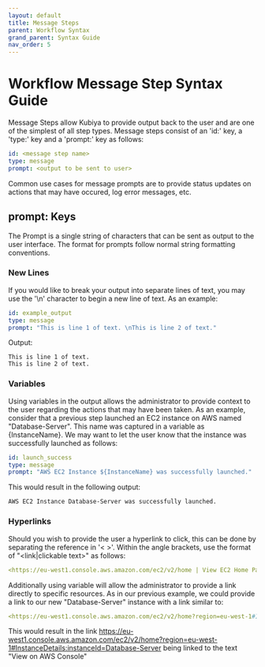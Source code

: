 ```yaml
---
layout: default
title: Message Steps
parent: Workflow Syntax
grand_parent: Syntax Guide
nav_order: 5
---
```


# Workflow Message Step Syntax Guide

Message Steps allow Kubiya to provide output back to the user and are one of the simplest of all step types.  Message steps consist of an 'id:' key, a 'type:' key and a 'prompt:' key as follows:

```yaml
id: <message step name>
type: message
prompt: <output to be sent to user>
```

Common use cases for message prompts are to provide status updates on actions that may have occured, log error messages, etc.
## prompt: Keys

The Prompt is a single string of characters that can be sent as output to the user interface.  The format for prompts follow normal string formatting conventions.

### New Lines

If you would like to break your output into separate lines of text, you may use the '\n' character to begin a new line of text.  As an example:

```yaml
id: example_output
type: message
prompt: "This is line 1 of text. \nThis is line 2 of text."
```
Output:

    This is line 1 of text.
    This is line 2 of text.

### Variables

Using variables in the output allows the administrator to provide context to the user regarding the actions that may have been taken.  As an example, consider that a previous step launched an EC2 instance on AWS named "Database-Server".  This name was captured in a variable as {InstanceName}.  We may want to let the user know that the instance was successfully launched as follows:

```yaml
id: launch_success
type: message
prompt: "AWS EC2 Instance ${InstanceName} was successfully launched."
```

This would result in the following output:

    AWS EC2 Instance Database-Server was successfully launched.

### Hyperlinks

Should you wish to provide the user a hyperlink to click, this can be done by separating the reference in '< >'.  Within the angle brackets, use the format of "<link|clickable text>" as follows:

```yaml
<https://eu-west1.console.aws.amazon.com/ec2/v2/home | View EC2 Home Page>
```

Additionally using variable will allow the administrator to provide a link directly to specific resources.  As in our previous example, we could provide a link to our new "Database-Server" instance with a link similar to:

```yaml
<https://eu-west1.console.aws.amazon.com/ec2/v2/home?region=eu-west-1#InstanceDetails:instanceId=${InstanceName}|View on AWS Console>
```

This would result in the link https://eu-west1.console.aws.amazon.com/ec2/v2/home?region=eu-west-1#InstanceDetails:instanceId=Database-Server being linked to the text "View on AWS Console"


